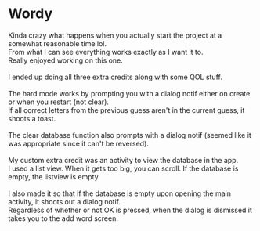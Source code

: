 # Wordy

Kinda crazy what happens when you actually start the project at a somewhat reasonable time lol.<br>
From what I can see everything works exactly as I want it to.<br>
Really enjoyed working on this one.<br>
<br>
I ended up doing all three extra credits along with some QOL stuff.<br>
<br>
The hard mode works by prompting you with a dialog notif either on create or when you restart (not clear).<br>
If all correct letters from the previous guess aren't in the current guess, it shoots a toast.<br>
<br>
The clear database function also prompts with a dialog notif (seemed like it was appropriate since it can't be reversed).<br>
<br>
My custom extra credit was an activity to view the database in the app.<br>
I used a list view. When it gets too big, you can scroll. If the database is empty, the listview is empty.<br>
<br>
I also made it so that if the database is empty upon opening the main activity, it shoots out a dialog notif.<br>
Regardless of whether or not OK is pressed, when the dialog is dismissed it takes you to the add word screen.
